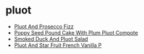 # pluot

 * [Pluot And Prosecco Fizz](../../index/p/pluot-and-prosecco-fizz-353810.json)
 * [Poppy Seed Pound Cake With Plum Pluot Compote](../../index/p/poppy-seed-pound-cake-with-plum-pluot-compote-354984.json)
 * [Smoked Duck And Pluot Salad](../../index/s/smoked-duck-and-pluot-salad-353774.json)
 * [Pluot And Star Fruit French Vanilla P](../../index/p/pluot-and-star-fruit-french-vanilla-p.json)
